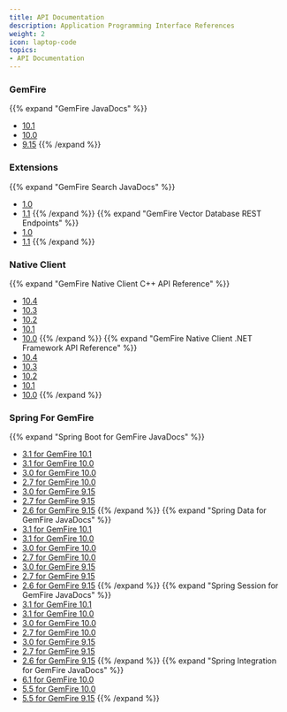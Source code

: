 ```yaml
---
title: API Documentation
description: Application Programming Interface References
weight: 2
icon: laptop-code
topics:
- API Documentation
---
```


### GemFire
{{% expand "GemFire JavaDocs" %}}
* [10.1](gemfire/10.1/)
* [10.0](gemfire/10.0/)
* [9.15](gemfire/9.15/)
{{% /expand %}}

### Extensions
{{% expand "GemFire Search JavaDocs" %}}
* [1.0](extensions/search/1.0/)
* [1.1](extensions/search/1.1/)
{{% /expand %}}
{{% expand "GemFire Vector Database REST Endpoints" %}}
* [1.0](https://docs.vmware.com/en/VMware-GemFire-VectorDB/1.0/gemfire-vectordb/rest_endpoints.html)
* [1.1](https://docs.vmware.com/en/VMware-GemFire-VectorDB/1.1/gemfire-vectordb/rest_endpoints.html)
{{% /expand %}}

### Native Client
{{% expand "GemFire Native Client C++ API Reference" %}}
* [10.4](native-client/cpp/10.4/hierarchy.html)
* [10.3](native-client/cpp/10.3/hierarchy.html)
* [10.2](native-client/cpp/10.2/hierarchy.html)
* [10.1](native-client/cpp/10.1/hierarchy.html)
* [10.0](native-client/cpp/10.0/hierarchy.html)
{{% /expand %}}
{{% expand "GemFire Native Client .NET Framework API Reference" %}}
* [10.4](native-client/dotnet/10.4/hierarchy.html)
* [10.3](native-client/dotnet/10.3/hierarchy.html)
* [10.2](native-client/dotnet/10.2/hierarchy.html)
* [10.1](native-client/dotnet/10.1/hierarchy.html)
* [10.0](native-client/dotnet/10.0/hierarchy.html)
{{% /expand %}}

### Spring For GemFire
{{% expand "Spring Boot for GemFire JavaDocs" %}}
* [3.1 for GemFire 10.1](spring-boot/3.1-gemfire-10.1/)
* [3.1 for GemFire 10.0](spring-boot/3.1-gemfire-10.0/)
* [3.0 for GemFire 10.0](spring-boot/3.0-gemfire-10.0/)
* [2.7 for GemFire 10.0](spring-boot/2.7-gemfire-10.0/)
* [3.0 for GemFire 9.15](spring-boot/3.0-gemfire-9.15/)
* [2.7 for GemFire 9.15](spring-boot/2.7-gemfire-9.15/)
* [2.6 for GemFire 9.15](spring-boot/2.6-gemfire-9.15/)
{{% /expand %}}
{{% expand "Spring Data for GemFire JavaDocs" %}}
* [3.1 for GemFire 10.1](spring-data/3.1-gemfire-10.1/)
* [3.1 for GemFire 10.0](spring-data/3.1-gemfire-10.0/)
* [3.0 for GemFire 10.0](spring-data/3.0-gemfire-10.0/)
* [2.7 for GemFire 10.0](spring-data/2.7-gemfire-10.0/)
* [3.0 for GemFire 9.15](spring-data/3.0-gemfire-9.15/)
* [2.7 for GemFire 9.15](spring-data/2.7-gemfire-9.15/)
* [2.6 for GemFire 9.15](spring-data/2.6-gemfire-9.15/)
{{% /expand %}}
{{% expand "Spring Session for GemFire JavaDocs" %}}
* [3.1 for GemFire 10.1](spring-session/3.1-gemfire-10.1/)
* [3.1 for GemFire 10.0](spring-session/3.1-gemfire-10.0/)
* [3.0 for GemFire 10.0](spring-session/3.0-gemfire-10.0/)
* [2.7 for GemFire 10.0](spring-session/2.7-gemfire-10.0/)
* [3.0 for GemFire 9.15](spring-session/3.0-gemfire-9.15/)
* [2.7 for GemFire 9.15](spring-session/2.7-gemfire-9.15/)
* [2.6 for GemFire 9.15](spring-session/2.6-gemfire-9.15/)
{{% /expand %}}
{{% expand "Spring Integration for GemFire JavaDocs" %}}
* [6.1 for GemFire 10.0](spring-integration/6.1-gemfire-10.0/)
* [5.5 for GemFire 10.0](spring-integration/5.5-gemfire-10.0/)
* [5.5 for GemFire 9.15](spring-integration/5.5-gemfire-9.15/)
{{% /expand %}}
